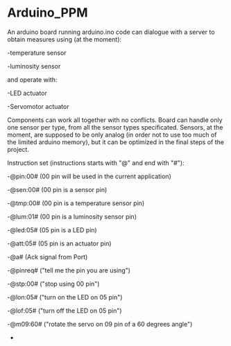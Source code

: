 # Arduino_PPM

An arduino board running arduino.ino code can dialogue with a server to obtain measures using (at the moment):

-temperature sensor

-luminosity sensor

and operate with:

-LED actuator

-Servomotor actuator

Components can work all together with no conflicts. Board can handle only one sensor per type, from all the sensor types specificated. Sensors, at the moment, are supposed to be only analog (in order not to use too much of the limited arduino memory), but it can be optimized in the final steps of the project.

Instruction set (instructions starts with "@" and end with "#"):

-@pin:00#   (00 pin will be used in the current application)

-@sen:00#  (00 pin is a sensor pin)

-@tmp:00#  (00 pin is a temperature sensor pin)

-@lum:01# (00 pin is a luminosity sensor pin)

-@led:05# (05 pin is a LED pin)

-@att:05# (05 pin is an actuator pin)

-@a#  (Ack signal from Port)

-@pinreq# ("tell me the pin you are using")

-@stp:00#  ("stop using 00 pin")

-@lon:05# ("turn on the LED on 05 pin")

-@lof:05# ("turn off the LED on 05 pin")

-@m09:60#  ("rotate the servo on 09 pin of a 60 degrees angle")

-



